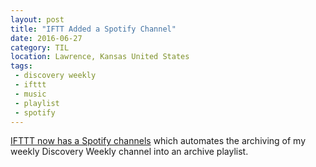 ```yaml
---
layout: post
title: "IFTT Added a Spotify Channel"
date: 2016-06-27
category: TIL
location: Lawrence, Kansas United States
tags:
 - discovery weekly
 - ifttt
 - music
 - playlist
 - spotify
---
```


[IFTTT now has a Spotify channels](https://ifttt.com/spotify) which automates the archiving of my weekly Discovery Weekly channel into an archive playlist.
